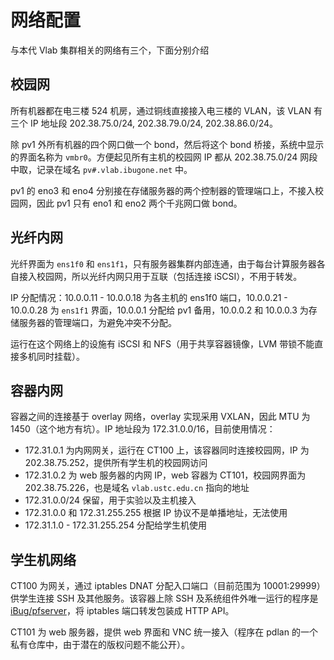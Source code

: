 # 网络配置

与本代 Vlab 集群相关的网络有三个，下面分别介绍

## 校园网

所有机器都在电三楼 524 机房，通过铜线直接接入电三楼的 VLAN，该 VLAN 有三个 IP 地址段 202.38.75.0/24, 202.38.79.0/24, 202.38.86.0/24。

除 pv1 外所有机器的四个网口做一个 bond，然后将这个 bond 桥接，系统中显示的界面名称为 `vmbr0`。方便起见所有主机的校园网 IP 都从 202.38.75.0/24 网段中取，记录在域名 `pv#.vlab.ibugone.net` 中。

pv1 的 eno3 和 eno4 分别接在存储服务器的两个控制器的管理端口上，不接入校园网，因此 pv1 只有 eno1 和 eno2 两个千兆网口做 bond。

## 光纤内网

光纤界面为 `ens1f0` 和 `ens1f1`，只有服务器集群内部连通，由于每台计算服务器各自接入校园网，所以光纤内网只用于互联（包括连接 iSCSI），不用于转发。

IP 分配情况：10.0.0.11 - 10.0.0.18 为各主机的 ens1f0 端口，10.0.0.21 - 10.0.0.28 为 `ens1f1` 界面，10.0.0.1 分配给 pv1 备用，10.0.0.2 和 10.0.0.3 为存储服务器的管理端口，为避免冲突不分配。

运行在这个网络上的设施有 iSCSI 和 NFS（用于共享容器镜像，LVM 带锁不能直接多机同时挂载）。

## 容器内网

容器之间的连接基于 overlay 网络，overlay 实现采用 VXLAN，因此 MTU 为 1450（这个地方有坑）。IP 地址段为 172.31.0.0/16，目前使用情况：

- 172.31.0.1 为内网网关，运行在 CT100 上，该容器同时连接校园网，IP 为 202.38.75.252，提供所有学生机的校园网访问
- 172.31.0.2 为 web 服务器的内网 IP，web 容器为 CT101，校园网界面为 202.38.75.226，也是域名 `vlab.ustc.edu.cn` 指向的地址
- 172.31.0.0/24 保留，用于实验以及主机接入
- 172.31.0.0 和 172.31.255.255 根据 IP 协议不是单播地址，无法使用
- 172.31.1.0 - 172.31.255.254 分配给学生机使用

## 学生机网络

CT100 为网关，通过 iptables DNAT 分配入口端口（目前范围为 10001:29999）供学生连接 SSH 及其他服务。该容器上除 SSH 及系统组件外唯一运行的程序是 [iBug/pfserver](https://github.com/iBug/pfserver)，将 iptables 端口转发包装成 HTTP API。

CT101 为 web 服务器，提供 web 界面和 VNC 统一接入（程序在 pdlan 的一个私有仓库中，由于潜在的版权问题不能公开）。
